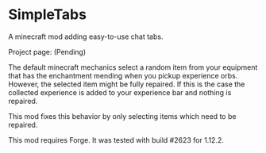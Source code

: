 # SimpleTabs

A minecraft mod adding easy-to-use chat tabs.

Project page: (Pending)

The default minecraft mechanics select a random item from your equipment that has the
enchantment mending when you pickup experience orbs. However, the selected item might
be fully repaired. If this is the case the collected experience is added to your
experience bar and nothing is repaired.

This mod fixes this behavior by only selecting items which need to be repaired.

This mod requires Forge. It was tested with build #2623 for 1.12.2.
